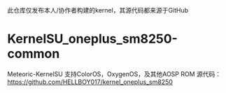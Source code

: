 此仓库仅发布本人/协作者构建的kernel，其源代码都来源于GitHub


# KernelSU_oneplus_sm8250-common
Meteoric-KernelSU 支持ColorOS，OxygenOS，及其他AOSP ROM
源代码：https://github.com/HELLBOY017/kernel_oneplus_sm8250
